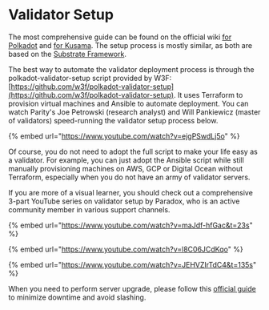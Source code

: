 # Validator Setup

The most comprehensive guide can be found on the official wiki [for Polkadot](https://wiki.polkadot.network/docs/en/maintain-guides-how-to-validate-polkadot) and [for Kusama](https://guide.kusama.network/docs/en/mirror-maintain-guides-how-to-validate-kusama). The setup process is mostly similar, as both are based on the [Substrate Framework](https://substrate.dev/).  

The best way to automate the validator deployment process is through the polkadot-validator-setup script provided by W3F: [https://github.com/w3f/polkadot-validator-setup](https://github.com/w3f/polkadot-validator-setup). It uses Terraform to provision virtual machines and Ansible to automate deployment. You can watch Parity's Joe Petrowski \(research analyst\) and Will Pankiewicz \(master of validators\) speed-running the validator setup process below. 

{% embed url="https://www.youtube.com/watch?v=ejgPSwdLj5o" %}

Of course, you do not need to adopt the full script to make your life easy as a validator. For example, you can just adopt the Ansible script while still manually provisioning machines on AWS, GCP or Digital Ocean without Terraform, especially when you do not have an army of validator servers. 

If you are more of a visual learner, you should check out a comprehensive 3-part YouTube series on validator setup by Paradox, who is an active community member in various support channels. 

{% embed url="https://www.youtube.com/watch?v=maJdf-hfGac&t=23s" %}

{% embed url="https://www.youtube.com/watch?v=l8C06JCdKqo" %}

{% embed url="https://www.youtube.com/watch?v=JEHVZIrTdC4&t=135s" %}

When you need to perform server upgrade, please follow this [official guide](https://wiki.polkadot.network/docs/en/maintain-guides-how-to-upgrade) to minimize downtime and avoid slashing. 

